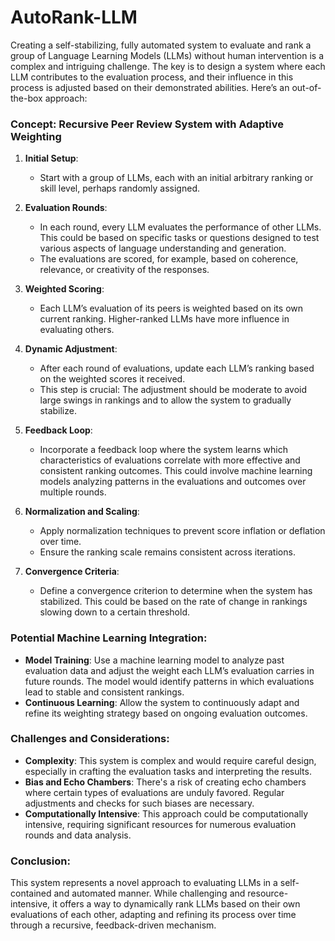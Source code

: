 # AutoRank-LLM
Creating a self-stabilizing, fully automated system to evaluate and rank a group of Language Learning Models (LLMs) without human intervention is a complex and intriguing challenge. The key is to design a system where each LLM contributes to the evaluation process, and their influence in this process is adjusted based on their demonstrated abilities. Here’s an out-of-the-box approach:

### Concept: Recursive Peer Review System with Adaptive Weighting

1. **Initial Setup**:
   - Start with a group of LLMs, each with an initial arbitrary ranking or skill level, perhaps randomly assigned.

2. **Evaluation Rounds**:
   - In each round, every LLM evaluates the performance of other LLMs. This could be based on specific tasks or questions designed to test various aspects of language understanding and generation.
   - The evaluations are scored, for example, based on coherence, relevance, or creativity of the responses.

3. **Weighted Scoring**:
   - Each LLM’s evaluation of its peers is weighted based on its own current ranking. Higher-ranked LLMs have more influence in evaluating others.

4. **Dynamic Adjustment**:
   - After each round of evaluations, update each LLM’s ranking based on the weighted scores it received.
   - This step is crucial: The adjustment should be moderate to avoid large swings in rankings and to allow the system to gradually stabilize.

5. **Feedback Loop**:
   - Incorporate a feedback loop where the system learns which characteristics of evaluations correlate with more effective and consistent ranking outcomes. This could involve machine learning models analyzing patterns in the evaluations and outcomes over multiple rounds.

6. **Normalization and Scaling**:
   - Apply normalization techniques to prevent score inflation or deflation over time.
   - Ensure the ranking scale remains consistent across iterations.

7. **Convergence Criteria**:
   - Define a convergence criterion to determine when the system has stabilized. This could be based on the rate of change in rankings slowing down to a certain threshold.

### Potential Machine Learning Integration:

- **Model Training**: Use a machine learning model to analyze past evaluation data and adjust the weight each LLM’s evaluation carries in future rounds. The model would identify patterns in which evaluations lead to stable and consistent rankings.
- **Continuous Learning**: Allow the system to continuously adapt and refine its weighting strategy based on ongoing evaluation outcomes.

### Challenges and Considerations:

- **Complexity**: This system is complex and would require careful design, especially in crafting the evaluation tasks and interpreting the results.
- **Bias and Echo Chambers**: There's a risk of creating echo chambers where certain types of evaluations are unduly favored. Regular adjustments and checks for such biases are necessary.
- **Computationally Intensive**: This approach could be computationally intensive, requiring significant resources for numerous evaluation rounds and data analysis.

### Conclusion:

This system represents a novel approach to evaluating LLMs in a self-contained and automated manner. While challenging and resource-intensive, it offers a way to dynamically rank LLMs based on their own evaluations of each other, adapting and refining its process over time through a recursive, feedback-driven mechanism.